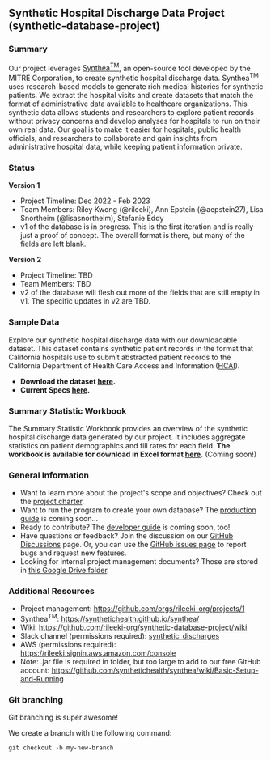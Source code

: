 ## Synthetic Hospital Discharge Data Project (synthetic-database-project)


### Summary
Our project leverages [Synthea<sup>TM</sup>](https://synthetichealth.github.io/synthea/), an open-source tool developed by the MITRE Corporation, to create synthetic hospital discharge data. Synthea<sup>TM</sup> uses research-based models to generate rich medical histories for synthetic patients.  We extract the hospital visits and create datasets that match the format of administrative data available to healthcare organizations. This synthetic data allows students and researchers to explore patient records without privacy concerns and develop analyses for hospitals to run on their own real data. Our goal is to make it easier for hospitals, public health officials, and researchers to collaborate and gain insights from administrative hospital data, while keeping patient information private.

### Status
**Version 1**
- Project Timeline: Dec 2022 - Feb 2023
- Team Members: Riley Kwong (@rileeki), Ann Epstein (@aepstein27), Lisa Snortheim (@lisasnortheim), Stefanie Eddy
- v1 of the database is in progress.  This is the first iteration and is really just a proof of concept.  The overall format is there, but many of the fields are left blank.

**Version 2**
- Project Timeline: TBD
- Team Members: TBD
- v2 of the database will flesh out more of the fields that are still empty in v1. The specific updates in v2 are TBD.

### Sample Data
Explore our synthetic hospital discharge data with our downloadable dataset. This dataset contains synthetic patient records in the format that California hospitals use to submit abstracted patient records to the California Department of Health Care Access and Information ([HCAI](https://hcai.ca.gov/data-and-reports/submit-data/patient-data/inpatient-reporting/
)).  
- **Download the dataset [here](data/sample_data.csv).**
- **Current Specs [here](https://hcai.ca.gov/wp-content/uploads/2022/12/IP-format-and-file-specs-jan-2023.pdf).**


### Summary Statistic Workbook
The Summary Statistic Workbook provides an overview of the synthetic hospital discharge data generated by our project. It includes aggregate statistics on patient demographics and fill rates for each field. **The workbook is available for download in Excel format [here](data/summary_workbook.xlsx).** (Coming soon!)

### General Information
- Want to learn more about the project's scope and objectives? Check out the [project charter](documentation/PROJECT_CHARTER.md).
- Want to run the program to create your own database? The [production guide](documentation/PRODUCTION_GUIDE.md) is coming soon...
- Ready to contribute? The [developer guide](documentation/DEVELOPER_GUIDE.md) is coming soon, too!
- Have questions or feedback? Join the discussion on our [GitHub Discussions](https://github.com/rileeki-org/synthetic-database-project/discussions) page.  Or, you can use the [GitHub issues page](https://github.com/rileeki-org/synthetic-database-project/issues) to report bugs and request new features.
- Looking for internal project management documents? Those are stored in [this Google Drive folder](https://drive.google.com/drive/folders/1W4jLmDP6Cl9c2Ocqv08kpu6Y8ToMK7Hy).

### Additional Resources
- Project management: https://github.com/orgs/rileeki-org/projects/1
- Synthea<sup>TM</sup>: https://synthetichealth.github.io/synthea/
- Wiki: https://github.com/rileeki-org/synthetic-database-project/wiki
- Slack channel (permissions required): [synthetic_discharges](https://rileeki.slack.com/archives/C04DCD1PYJE)
- AWS (permissions required): https://rileeki.signin.aws.amazon.com/console
- Note: .jar file is required in folder, but too large to add to our free GitHub account: https://github.com/synthetichealth/synthea/wiki/Basic-Setup-and-Running

### Git branching
Git branching is super awesome! 

We create a branch with the following command:

```
git checkout -b my-new-branch
```

